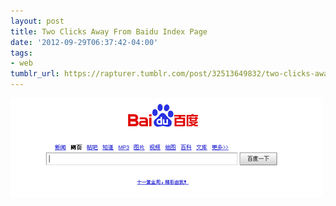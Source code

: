```yaml
---
layout: post
title: Two Clicks Away From Baidu Index Page
date: '2012-09-29T06:37:42-04:00'
tags:
- web
tumblr_url: https://rapturer.tumblr.com/post/32513649832/two-clicks-away-from-baidu-index-page
---
```

![](/assets/img/tumblr_mb3xhmfwfu1r0cnr9.png)

